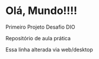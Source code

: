 # Olá, Mundo!!!!

 Primeiro Projeto Desafio DIO

 Repositório de aula prática

Essa linha alterada via web/desktop
